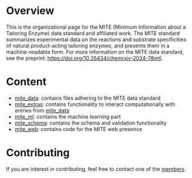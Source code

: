 # Overview

This is the organizational page for the MITE (Minimum Information about a Tailoring Enzyme) data standard and affiliated work. 
The MITE standard summarizes experimental data on the reactions and substrate specificities of natural product-acting tailoring enzymes, and presents them in a machine-readable form.
For more information on the MITE data standard, see the preprint: <https://doi.org/10.26434/chemrxiv-2024-78mtl>.

# Content

- [mite_data](https://github.com/mite-standard/mite_data): contains files adhering to the MITE data standard
- [mite_extras](https://github.com/mite-standard/mite_extras): contains functionality to interact computationally with entries from [mite_data](https://github.com/mite-standard/mite_data)
- [mite_ml](https://github.com/mite-standard/mite_ml): contains the machine learning part
- [mite_schema](https://github.com/mite-standard/mite_schema): contains the schema and validation functionality
- [mite_web](https://github.com/mite-standard/mite_web): contains code for the MITE web presence

# Contributing

If you are interest in contributing, feel free to contact one of the [members](https://github.com/orgs/mite-standard/people).

